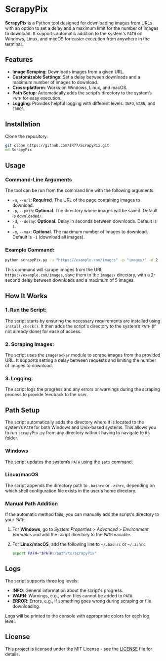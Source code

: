 # ScrapyPix

**ScrapyPix** is a Python tool designed for downloading images from URLs with an option to set a delay and a maximum limit for the number of images to download. It supports automatic addition to the system's `PATH` on Windows, Linux, and macOS for easier execution from anywhere in the terminal.

## Features

- **Image Scraping**: Downloads images from a given URL.
- **Customizable Settings**: Set a delay between downloads and a maximum number of images to download.
- **Cross-platform**: Works on Windows, Linux, and macOS.
- **Path Setup**: Automatically adds the script’s directory to the system’s `PATH` for easy execution.
- **Logging**: Provides helpful logging with different levels: `INFO`, `WARN`, and `ERROR`.

## Installation

Clone the repository:

   ```bash
   git clone https://github.com/IR77/ScrapyPix.git
   cd ScrapyPix
   ```

## Usage

### Command-Line Arguments

The tool can be run from the command line with the following arguments:

- `-u`, `--url`: **Required**. The URL of the page containing images to download.
- `-p`, `--path`: **Optional**. The directory where images will be saved. Default is `downloaded/`.
- `-d`, `--delay`: **Optional**. Delay in seconds between downloads. Default is `1`.
- `-m`, `--max`: **Optional**. The maximum number of images to download. Default is `-1` (download all images).

### Example Command:

```bash
python scrapyPix.py -u "https://example.com/images" -p "images/" -d 2 -m 5
```

This command will scrape images from the URL `https://example.com/images`, save them to the `images/` directory, with a 2-second delay between downloads and a maximum of 5 images.

## How It Works

### 1. **Run the Script**:
The script starts by ensuring the necessary requirements are installed using `install_check()`. It then adds the script's directory to the system’s `PATH` (if not already done) for ease of access.

### 2. **Scraping Images**:
The script uses the `ImageTooker` module to scrape images from the provided URL. It supports setting a delay between requests and limiting the number of images to download.

### 3. **Logging**:
The script logs the progress and any errors or warnings during the scraping process to provide feedback to the user.

## Path Setup

The script automatically adds the directory where it is located to the system’s `PATH` for both Windows and Unix-based systems. This allows you to run `scrapyPix.py` from any directory without having to navigate to its folder. 

### Windows

The script updates the system’s `PATH` using the `setx` command.

### Linux/macOS

The script appends the directory path to `.bashrc` or `.zshrc`, depending on which shell configuration file exists in the user's home directory.

### Manual Path Addition

If the automatic method fails, you can manually add the script's directory to your `PATH`:

1. For **Windows**, go to *System Properties* > *Advanced* > *Environment Variables* and add the script directory to the `PATH` variable.
2. For **Linux/macOS**, add the following line to `~/.bashrc` or `~/.zshrc`:

   ```bash
   export PATH="$PATH:/path/to/scrapyPix"
   ```

## Logs

The script supports three log levels:

- **INFO**: General information about the script's progress.
- **WARN**: Warnings, e.g., when files cannot be added to `PATH`.
- **ERROR**: Errors, e.g., if something goes wrong during scraping or file downloading.

Logs will be printed to the console with appropriate colors for each log level.

## License

This project is licensed under the MIT License - see the [LICENSE](LICENSE) file for details.
